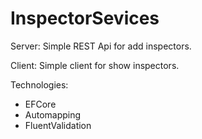 # InspectorSevices

Server: Simple REST Api for add inspectors.

Client: Simple client for show inspectors.

Technologies:
- EFCore
- Automapping
- FluentValidation
